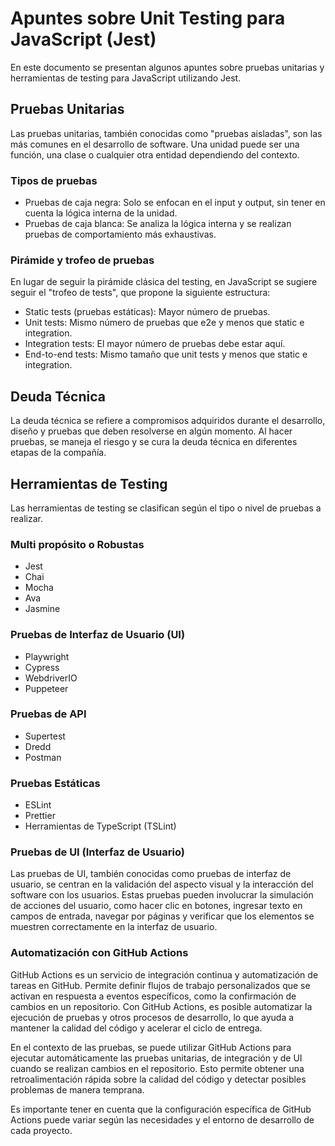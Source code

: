 # Apuntes sobre Unit Testing para JavaScript (Jest)

En este documento se presentan algunos apuntes sobre pruebas unitarias y herramientas de testing para JavaScript utilizando Jest.

## Pruebas Unitarias

Las pruebas unitarias, también conocidas como "pruebas aisladas", son las más comunes en el desarrollo de software. Una unidad puede ser una función, una clase o cualquier otra entidad dependiendo del contexto.

### Tipos de pruebas

- Pruebas de caja negra: Solo se enfocan en el input y output, sin tener en cuenta la lógica interna de la unidad.
- Pruebas de caja blanca: Se analiza la lógica interna y se realizan pruebas de comportamiento más exhaustivas.

### Pirámide y trofeo de pruebas

En lugar de seguir la pirámide clásica del testing, en JavaScript se sugiere seguir el "trofeo de tests", que propone la siguiente estructura:

- Static tests (pruebas estáticas): Mayor número de pruebas.
- Unit tests: Mismo número de pruebas que e2e y menos que static e integration.
- Integration tests: El mayor número de pruebas debe estar aquí.
- End-to-end tests: Mismo tamaño que unit tests y menos que static e integration.

## Deuda Técnica

La deuda técnica se refiere a compromisos adquiridos durante el desarrollo, diseño y pruebas que deben resolverse en algún momento. Al hacer pruebas, se maneja el riesgo y se cura la deuda técnica en diferentes etapas de la compañía.

## Herramientas de Testing

Las herramientas de testing se clasifican según el tipo o nivel de pruebas a realizar.

### Multi propósito o Robustas

- Jest
- Chai
- Mocha
- Ava
- Jasmine

### Pruebas de Interfaz de Usuario (UI)

- Playwright
- Cypress
- WebdriverIO
- Puppeteer

### Pruebas de API

- Supertest
- Dredd
- Postman

### Pruebas Estáticas

- ESLint
- Prettier
- Herramientas de TypeScript (TSLint)

### Pruebas de UI (Interfaz de Usuario)

Las pruebas de UI, también conocidas como pruebas de interfaz de usuario, se centran en la validación del aspecto visual y la interacción del software con los usuarios. Estas pruebas pueden involucrar la simulación de acciones del usuario, como hacer clic en botones, ingresar texto en campos de entrada, navegar por páginas y verificar que los elementos se muestren correctamente en la interfaz de usuario.

### Automatización con GitHub Actions

GitHub Actions es un servicio de integración continua y automatización de tareas en GitHub. Permite definir flujos de trabajo personalizados que se activan en respuesta a eventos específicos, como la confirmación de cambios en un repositorio. Con GitHub Actions, es posible automatizar la ejecución de pruebas y otros procesos de desarrollo, lo que ayuda a mantener la calidad del código y acelerar el ciclo de entrega.

En el contexto de las pruebas, se puede utilizar GitHub Actions para ejecutar automáticamente las pruebas unitarias, de integración y de UI cuando se realizan cambios en el repositorio. Esto permite obtener una retroalimentación rápida sobre la calidad del código y detectar posibles problemas de manera temprana.

Es importante tener en cuenta que la configuración específica de GitHub Actions puede variar según las necesidades y el entorno de desarrollo de cada proyecto.
